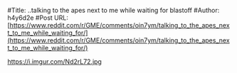 #Title: ..talking to the apes next to me while waiting for blastoff
#Author: h4y6d2e
#Post URL: [https://www.reddit.com/r/GME/comments/oin7ym/talking_to_the_apes_next_to_me_while_waiting_for/](https://www.reddit.com/r/GME/comments/oin7ym/talking_to_the_apes_next_to_me_while_waiting_for/)


https://i.imgur.com/Nd2rL72.jpg
